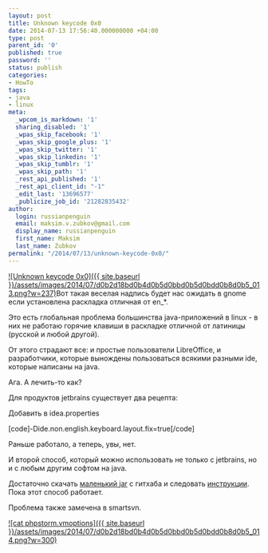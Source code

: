 ```yaml
---
layout: post
title: Unknown keycode 0x0
date: 2014-07-13 17:56:40.000000000 +04:00
type: post
parent_id: '0'
published: true
password: ''
status: publish
categories:
- HowTo
tags:
- java
- linux
meta:
  _wpcom_is_markdown: '1'
  sharing_disabled: '1'
  _wpas_skip_facebook: '1'
  _wpas_skip_google_plus: '1'
  _wpas_skip_twitter: '1'
  _wpas_skip_linkedin: '1'
  _wpas_skip_tumblr: '1'
  _wpas_skip_path: '1'
  _rest_api_published: '1'
  _rest_api_client_id: "-1"
  _edit_last: '13696577'
  _publicize_job_id: '21282835432'
author:
  login: russianpenguin
  email: maksim.v.zubkov@gmail.com
  display_name: russianpenguin
  first_name: Maksim
  last_name: Zubkov
permalink: "/2014/07/13/unknown-keycode-0x0/"
---
```

[![Unknown keycode 0x0]({{ site.baseurl }}/assets/images/2014/07/d0b2d18bd0b4d0b5d0bbd0b5d0bdd0b8d0b5_013.png?w=237)](https://russianpenguin.files.wordpress.com/2014/07/d0b2d18bd0b4d0b5d0bbd0b5d0bdd0b8d0b5_013.png)Вот такая веселая надпись будет нас ожидать в gnome если установлена раскладка отличная от en\_\*.

Это есть глобальная проблема большинства java-приложений в linux - в них не работаю горячие клавиши в раскладке отличной от латиницы (русской и любой другой).

От этого страдают все: и простые пользователи LibreOffice, и разработчики, которые вынождены пользоваться всякими разными ide, которые написаны на java.

Ага. А лечить-то как?

Для продуктов jetbrains существует два рецепта:

Добавить в idea.properties

[code]-Dide.non.english.keyboard.layout.fix=true[/code]

Раньше работало, а теперь, увы, нет.

И второй способ, который можно использовать не только с jetbrains, но и с любым другим софтом на java.

Достаточно скачать&nbsp;[маленький jar](https://github.com/zheludkovm/LinuxJavaFixes "zheludkovm/LinuxJavaFixes") с гитхаба и следовать [инструкции](https://github.com/zheludkovm/LinuxJavaFixes/blob/master/README.md "zheludkovm/LinuxJavaFixes - readme"). Пока этот способ работает.

Проблема также замечена в smartsvn.

[![cat phpstorm.vmoptions]({{ site.baseurl }}/assets/images/2014/07/d0b2d18bd0b4d0b5d0bbd0b5d0bdd0b8d0b5_014.png?w=300)](https://russianpenguin.files.wordpress.com/2014/07/d0b2d18bd0b4d0b5d0bbd0b5d0bdd0b8d0b5_014.png)

